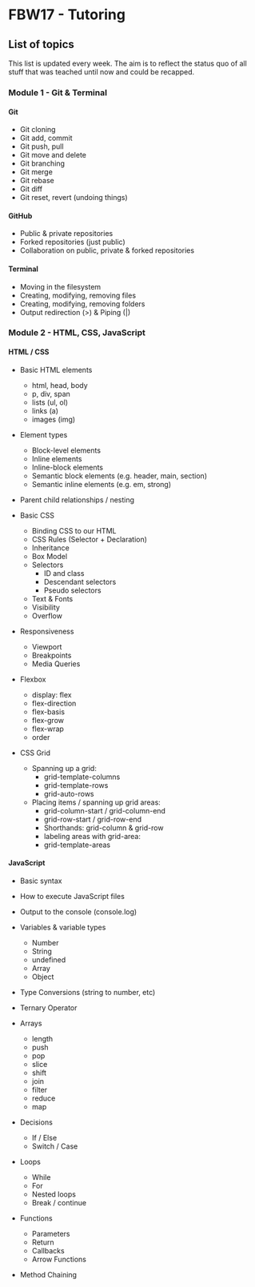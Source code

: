 # FBW17 - Tutoring

## List of topics

This list is updated every week. 
The aim is to reflect the status quo of all stuff that was teached until now and
could be recapped.


### Module 1 - Git & Terminal
  
#### Git

- Git cloning
- Git add, commit
- Git push, pull
- Git move and delete
- Git branching
- Git merge
- Git rebase
- Git diff
- Git reset, revert (undoing things)

#### GitHub
- Public & private repositories
- Forked repositories (just public)
- Collaboration on public, private & forked repositories

#### Terminal

- Moving in the filesystem
- Creating, modifying, removing files
- Creating, modifying, removing folders
- Output redirection (>) & Piping (|)



### Module 2 - HTML, CSS, JavaScript


#### HTML / CSS

- Basic HTML elements
  - html, head, body
  - p, div, span
  - lists (ul, ol)
  - links (a)
  - images (img)
    
- Element types
  - Block-level elements
  - Inline elements
  - Inline-block elements
  - Semantic block elements (e.g. header, main, section)
  - Semantic inline elements (e.g. em, strong)
    
- Parent child relationships / nesting
    
- Basic CSS
  - Binding CSS to our HTML
  - CSS Rules (Selector + Declaration)
  - Inheritance
  - Box Model
  - Selectors
    - ID and class
    - Descendant selectors
    - Pseudo selectors
  - Text & Fonts
  - Visibility
  - Overflow
    
- Responsiveness
    - Viewport
    - Breakpoints
    - Media Queries

- Flexbox
  - display: flex
  - flex-direction
  - flex-basis
  - flex-grow
  - flex-wrap
  - order

- CSS Grid
  - Spanning up a grid:
    - grid-template-columns
    - grid-template-rows
    - grid-auto-rows
  - Placing items / spanning up grid areas:
    - grid-column-start / grid-column-end
    - grid-row-start / grid-row-end
    - Shorthands: grid-column & grid-row
    - labeling areas with grid-area: <label>
    - grid-template-areas

#### JavaScript

- Basic syntax
- How to execute JavaScript files
- Output to the console (console.log)
- Variables & variable types
  - Number
  - String
  - undefined
  - Array
  - Object
- Type Conversions (string to number, etc)
- Ternary Operator

- Arrays
  - length
  - push
  - pop
  - slice
  - shift
  - join
  - filter
  - reduce
  - map
- Decisions
  - If / Else
  - Switch / Case
- Loops
  - While
  - For
  - Nested loops
  - Break / continue
- Functions
  - Parameters
  - Return
  - Callbacks
  - Arrow Functions
- Method Chaining

